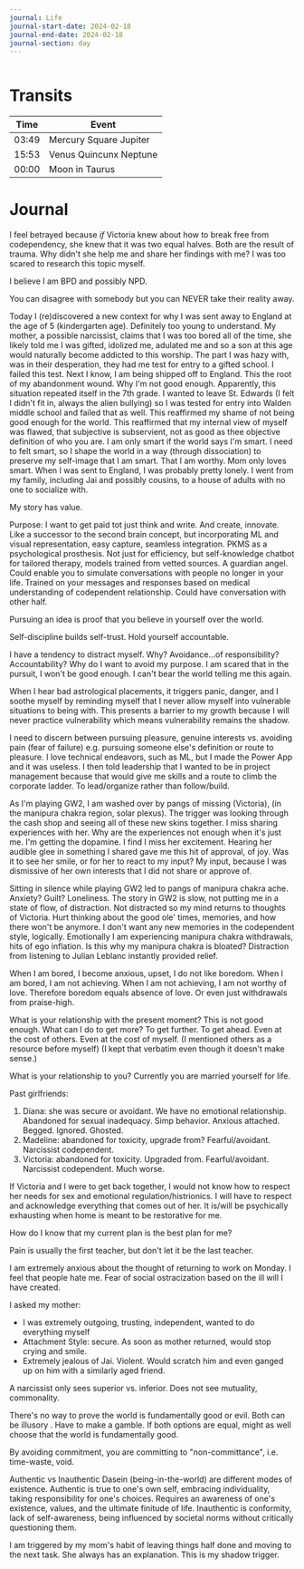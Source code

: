 ```yaml
---
journal: Life
journal-start-date: 2024-02-18
journal-end-date: 2024-02-18
journal-section: day
---
```


```calendar-nav
```

# Transits

| Time | Event |
|------|-------|
| 03:49 | Mercury Square Jupiter |
| 15:53 | Venus Quincunx Neptune |
| 00:00 | Moon in Taurus |

# Journal

I feel betrayed because *if* Victoria knew about how to break free from codependency, she knew that it was two equal halves. Both are the result of trauma. Why didn't she help me and share her findings with me? I was too scared to research this topic myself. 

I believe I am BPD and possibly NPD.

You can disagree with somebody but you can NEVER take their reality away.

Today I (re)discovered a new context for why I was sent away to England at the age of 5 (kindergarten age). Definitely  too young to understand. My mother, a possible narcissist, claims that I was too bored all of the time, she  likely told me I was gifted, idolized me, adulated me and so a son at this age would naturally become addicted to this worship. The part I was hazy with, was in their desperation, they had me test for entry to a gifted school. I failed this test. Next I know, I am being shipped off to England. This the root of my abandonment wound. Why I'm not good enough. Apparently, this situation repeated itself in the 7th grade. I wanted to leave St. Edwards (I felt I didn't fit in, always the alien bullying) so I was tested for entry into Walden middle school and failed that as well. This reaffirmed my shame of not being good enough for the world. This reaffirmed that my internal view of myself was flawed, that subjective is subservient, not as good as thee objective definition of who you are. I am only smart if the world says I'm smart. I need to felt smart, so I shape the world in a way (through dissociation) to preserve my self-image that I am smart. That I am worthy. Mom only loves smart. When I was sent to England, I was probably pretty lonely. I went from my family, including Jai and possibly cousins, to a house of adults with no one to socialize with. 

My story has value.

Purpose: I want to get paid tot just think and write. And create, innovate. Like a successor to the second brain concept, but incorporating ML and visual representation, easy capture, seamless integration. PKMS as a psychological prosthesis. Not just for efficiency, but self-knowledge chatbot for tailored therapy, models trained from vetted sources. A guardian angel. Could enable you to simulate conversations with people no longer in your life. Trained on your messages and responses based on medical understanding of codependent relationship. Could have conversation with other half. 

Pursuing an idea is proof that you believe in yourself over the world. 

Self-discipline builds self-trust. Hold yourself accountable. 

I have a tendency to distract myself. Why? Avoidance...of responsibility? Accountability? Why do I want to avoid my purpose. I am scared that in the pursuit, I won't be good enough. I can't bear the world telling me this again.

When I hear bad astrological placements, it triggers panic, danger, and I soothe myself by reminding myself that I never allow myself into vulnerable situations to being with. This presents a  barrier to my growth because I will never practice vulnerability which means vulnerability remains the shadow.

I need to discern between pursuing pleasure, genuine interests vs. avoiding pain (fear of failure) e.g. pursuing someone else's definition or route to pleasure. I love technical endeavors, such as ML, but I made the Power App and it was useless. I then told leadership that I wanted to be in project management because that would give me skills and a route to climb the corporate ladder. To lead/organize rather than follow/build.

As I'm playing GW2, I am washed over by pangs of missing (Victoria), (in the manipura chakra region, solar plexus). The trigger was looking through the cash shop and seeing all of these new skins together. I miss sharing experiences with her. Why are the experiences not enough when it's just me. I'm getting the dopamine. I find I miss her excitement. Hearing her audible glee in something I shared gave me this hit of approval, of joy. Was it to see her smile, or for her to react to my input? My input, because I was dismissive of her own interests that I did not share or approve of.

Sitting in silence while playing GW2 led to pangs of manipura chakra ache. Anxiety? Guilt? Loneliness. The story in GW2 is slow, not putting me in a state of flow, of distraction. Not distracted so my mind returns to thoughts of Victoria. Hurt thinking about the good ole' times, memories, and how there won't be anymore. I don't want any new memories in the codependent style, logically. Emotionally I am experiencing manipura chakra withdrawals, hits of ego inflation. Is this why my manipura chakra is bloated? Distraction from listening to Julian Leblanc instantly provided relief.

When I am bored, I become anxious, upset, I do not like boredom. When I am bored, I am not achieving. When I am not achieving, I am not worthy of love. Therefore boredom equals absence of love. Or even just withdrawals  from praise-high. 

What is your relationship with the present moment? This is not good enough. What can I do to get more? To get further. To get ahead. Even at the cost of others. Even at the cost of myself. (I mentioned others as a resource before myself) (I kept that verbatim even though it doesn't make sense.)

What is your relationship to you? Currently you are married yourself for life.

Past girlfriends:
1. Diana: she was secure or avoidant. We have no emotional relationship. Abandoned for sexual inadequacy. Simp behavior. Anxious attached. Begged. Ignored. Ghosted.
2. Madeline: abandoned for toxicity, upgrade from? Fearful/avoidant. Narcissist codependent.
3. Victoria: abandoned for toxicity. Upgraded from.  Fearful/avoidant. Narcissist codependent. Much worse. 

If Victoria and I were to get back together, I would not know how to respect her needs for sex and emotional regulation/histrionics. I will have to respect and acknowledge everything that comes out of  her. It is/will be psychically exhausting when home is meant to be restorative for me.

How do I know that my current plan is the best plan for me?

Pain is usually the first teacher, but don't let it be the last teacher.

I am extremely anxious about the thought of returning to work on Monday. I feel that people hate me. Fear of social ostracization based on the ill will I have created.

I asked my mother:
- I was extremely outgoing, trusting, independent, wanted to do everything myself
- Attachment Style: secure. As soon as mother returned, would stop crying and smile.
- Extremely jealous of Jai. Violent. Would scratch him and even ganged up on him with a similarly aged friend.

A narcissist only sees superior vs. inferior. Does not see mutuality, commonality.

There's no way to prove the world is fundamentally good or evil. Both can be illusory . Have to make a gamble. If  both options are equal, might as well choose that the world is fundamentally good.

By avoiding commitment, you are committing to "non-committance", i.e. time-waste, void.

Authentic vs Inauthentic Dasein (being-in-the-world) are different modes of existence. Authentic is true to one's own self, embracing individuality, taking responsibility for one's choices. Requires an awareness of one's existence, values, and the ultimate finitude of life. Inauthentic is conformity, lack of self-awareness, being influenced by societal norms without critically questioning them.

I am triggered by my mom's habit of leaving things half done and moving to the next task. She always has an explanation. This is my shadow trigger.